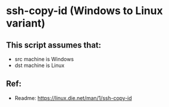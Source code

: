 # ssh-copy-id (Windows to Linux variant)
## This script assumes that:
* src machine is Windows
* dst machine is Linux

## Ref:
* Readme: https://linux.die.net/man/1/ssh-copy-id
